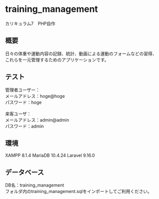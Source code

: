 # training_management
カリキュラム7　PHP自作

## 概要
日々の体重や運動内容の記録、統計、動画による運動のフォームなどの習得、<br>
これらを一元管理するためのアプリケーションです。

## テスト
管理者ユーザー：<br>
    メールアドレス：hoge@hoge<br>
    パスワード：hoge<br>
<br>
来客ユーザ：<br>
    メールアドレス：admin@admin<br>
    パスワード：admin<br>

## 環境
XAMPP 8.1.4
MariaDB 10.4.24
Laravel 9.16.0

## データベース
DB名：training_management<br>
    フォルダ内のtraining_management.sqlをインポートしてご利用ください。
